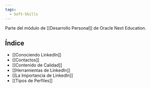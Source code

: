 ```yaml
---
tags:
  - Soft-Skills
---
```

Parte del módulo de [[Desarrollo Personal]] de Oracle Next Education.

## Índice
- [[Conociendo LinkedIn]]
- [[Contactos]]
- [[Contenido de Calidad]]
- [[Herramientas de LinkedIn]]
- [[La Importancia de LinkedIn]]
- [[Tipos de Perfiles]]